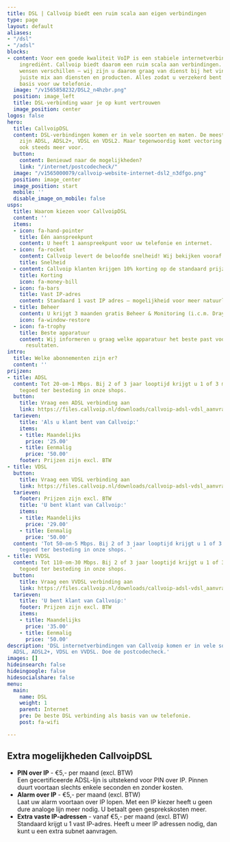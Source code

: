 ```yaml
---
title: DSL | Callvoip biedt een ruim scala aan eigen verbindingen
type: page
layout: default
aliases:
- "/dsl"
- "/adsl"
blocks:
- content: Voor een goede kwaliteit VoIP is een stabiele internetverbinding een noodzakelijk
    ingrediënt. Callvoip biedt daarom een ruim scala aan verbindingen. Situaties en
    wensen verschillen – wij zijn u daarom graag van dienst bij het vinden van de
    juiste mix aan diensten en producten. Alles zodat u verzekerd bent van de beste
    basis voor uw telefonie.
  image: "/v1565858232/DSL2_n4hzbr.png"
  position: image_left
  title: DSL-verbinding waar je op kunt vertrouwen
  image_position: center
logos: false
hero:
  title: CallvoipDSL
  content: DSL-verbindingen komen er in vele soorten en maten. De meestvoorkomende
    zijn ADSL, ADSL2+, VDSL en VDSL2. Maar tegenwoordig komt vectoring en bonding
    ook steeds meer voor.
  button:
    content: Benieuwd naar de mogelijkheden?
    link: "/internet/postcodecheck/"
  image: "/v1565000079/callvoip-website-internet-dsl2_n3dfgo.png"
  position: image_center
  image_position: start
  mobile: ''
  disable_image_on_mobile: false
usps:
  title: Waarom kiezen voor CallvoipDSL
  content: ''
  items:
  - icon: fa-hand-pointer
    title: Één aanspreekpunt
    content: U heeft 1 aanspreekpunt voor uw telefonie en internet.
  - icon: fa-rocket
    content: Callvoip levert de beloofde snelheid! Wij bekijken vooraf met u de mogelijkheden.
    title: Snelheid
  - content: Callvoip klanten krijgen 10% korting op de standaard prijzen.
    title: Korting
    icon: fa-money-bill
  - icon: fa-bars
    title: Vast IP-adres
    content: Standaard 1 vast IP adres – mogelijkheid voor meer natuurlijk.
  - title: Beheer
    content: U krijgt 3 maanden gratis Beheer & Monitoring (i.c.m. Draytek router).
    icon: fa-window-restore
  - icon: fa-trophy
    title: Beste apparatuur
    content: Wij informeren u graag welke apparatuur het beste past voor de beste
      resultaten.
intro:
  title: Welke abonnementen zijn er?
  content: ''
prijzen:
- title: ADSL
  content: Tot 20-om-1 Mbps. Bij 2 of 3 jaar looptijd krijgt u 1 of 3 maandbedragen
    tegoed ter besteding in onze shops.
  button:
    title: Vraag een ADSL verbinding aan
    link: https://files.callvoip.nl/downloads/callvoip-adsl-vdsl_aanvraagformulier.pdf
  tarieven:
    title: 'Als u klant bent van Callvoip:'
    items:
    - title: Maandelijks
      price: '25.00'
    - title: Eenmalig
      price: '50.00'
    footer: Prijzen zijn excl. BTW
- title: VDSL
  button:
    title: Vraag een VDSL verbinding aan
    link: https://files.callvoip.nl/downloads/callvoip-adsl-vdsl_aanvraagformulier.pdf
  tarieven:
    footer: Prijzen zijn excl. BTW
    title: 'U bent klant van Callvoip:'
    items:
    - title: Maandelijks
      price: '29.00'
    - title: Eenmalig
      price: '50.00'
  content: 'Tot 50-om-5 Mbps. Bij 2 of 3 jaar looptijd krijgt u 1 of 3 maandbedragen
    tegoed ter besteding in onze shops. '
- title: VVDSL
  content: Tot 110-om-30 Mbps. Bij 2 of 3 jaar looptijd krijgt u 1 of 3 maandbedragen
    tegoed ter besteding in onze shops.
  button:
    title: Vraag een VVDSL verbinding aan
    link: https://files.callvoip.nl/downloads/callvoip-adsl-vdsl_aanvraagformulier.pdf
  tarieven:
    title: 'U bent klant van Callvoip:'
    footer: Prijzen zijn excl. BTW
    items:
    - title: Maandelijks
      price: '35.00'
    - title: Eenmalig
      price: '50.00'
description: 'DSL internetverbindingen van Callvoip komen er in vele soorten en maten:
  ADSL, ADSL2+, VDSL en VVDSL. Doe de postcodecheck.'
images: []
hideinsearch: false
hideingoogle: false
hidesocialshare: false
menu:
  main:
    name: DSL
    weight: 1
    parent: Internet
    pre: De beste DSL verbinding als basis van uw telefonie.
    post: fa-wifi

---
```


## Extra mogelijkheden CallvoipDSL

* <b>PIN over IP</b> - €5,- per maand (excl. BTW)<br> Een gecertificeerde ADSL-lijn is uitstekend voor PIN over IP. Pinnen duurt voortaan slechts enkele seconden en zonder kosten.
* <b>Alarm over IP</b> - €5,- per maand (excl. BTW) <br> Laat uw alarm voortaan over IP lopen. Met een IP kiezer heeft u geen dure analoge lijn meer nodig. U betaalt geen gesprekskosten meer.
* <b>Extra vaste IP-adressen</b> - vanaf €5,- per maand (excl. BTW) <br> Standaard krijgt u 1 vast IP-adres. Heeft u meer IP adressen nodig, dan kunt u een extra subnet aanvragen.
